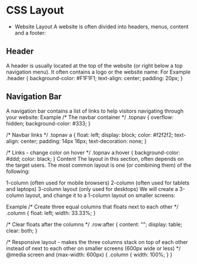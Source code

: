 # CSS Layout
- Website Layout
A website is often divided into headers, menus, content and a footer:
## Header
A header is usually located at the top of the website (or right below a top navigation menu). It often contains a logo or the website name:
For Example
.header {
  background-color: #F1F1F1;
  text-align: center;
  padding: 20px;
}
## Navigation Bar
A navigation bar contains a list of links to help visitors navigating through your website:
Example
/* The navbar container */
.topnav {
  overflow: hidden;
  background-color: #333;
}

/* Navbar links */
.topnav a {
  float: left;
  display: block;
  color: #f2f2f2;
  text-align: center;
  padding: 14px 16px;
  text-decoration: none;
}

/* Links - change color on hover */
.topnav a:hover {
  background-color: #ddd;
  color: black;
}
Content
The layout in this section, often depends on the target users. The most common layout is one (or combining them) of the following:

1-column (often used for mobile browsers)
2-column (often used for tablets and laptops)
3-column layout (only used for desktops)
We will create a 3-column layout, and change it to a 1-column layout on smaller screens:

Example
/* Create three equal columns that floats next to each other */
.column {
  float: left;
  width: 33.33%;
}

/* Clear floats after the columns */
.row:after {
  content: "";
  display: table;
  clear: both;
}

/* Responsive layout - makes the three columns stack on top of each other instead of next to each other on smaller screens (600px wide or less) */
@media screen and (max-width: 600px) {
  .column {
    width: 100%;
  }
}


